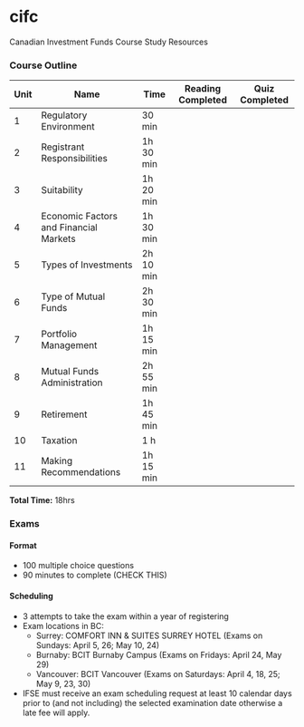 # cifc
Canadian Investment Funds Course Study Resources


   
### Course Outline
| Unit | Name | Time | Reading Completed | Quiz Completed |
| ---- | ---- | ---- | ---- | ---- | 
| 1 | Regulatory Environment | 30 min | | |
| 2 | Registrant Responsibilities | 1h 30 min | | |
| 3 | Suitability | 1h 20 min | | |
| 4 | Economic Factors and Financial Markets | 1h 30 min | | |
| 5 | Types of Investments | 2h 10 min | | |
| 6 | Type of Mutual Funds | 2h 30 min | | |
| 7 | Portfolio Management | 1h 15 min | | |
| 8 | Mutual Funds Administration | 2h 55 min | | |
| 9 | Retirement | 1h 45 min | | |
| 10 | Taxation | 1 h | | |
| 11 | Making Recommendations | 1h 15 min | | |

**Total Time:** 18hrs

### Exams
#### Format
- 100 multiple choice questions
- 90 minutes to complete (CHECK THIS)

#### Scheduling
- 3 attempts to take the exam within a year of registering
- Exam locations in BC:
   - Surrey: COMFORT INN & SUITES SURREY HOTEL (Exams on Sundays: April 5, 26; May 10, 24)
   - Burnaby: BCIT Burnaby Campus (Exams on Fridays: April 24, May 29)
   - Vancouver: BCIT Vancouver (Exams on Saturdays: April 4, 18, 25; May 9, 23, 30)
- IFSE must receive an exam scheduling request at least 10 calendar days prior to (and not including) the selected examination date otherwise a late fee will apply.
